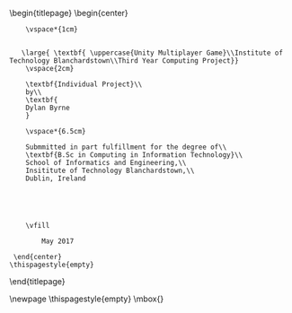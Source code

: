 
\begin{titlepage}
    \begin{center}
    
        \vspace*{1cm}
        

       \large{ \textbf{ \uppercase{Unity Multiplayer Game}\\Institute of Technology Blanchardstown\\Third Year Computing Project}}
        \vspace{2cm}
        
        \textbf{Individual Project}\\
        by\\
        \textbf{
        Dylan Byrne
        }
        
        \vspace*{6.5cm}
        
        Submmitted in part fulfillment for the degree of\\
        \textbf{B.Sc in Computing in Information Technology}\\
        School of Informatics and Engineering,\\
        Insititute of Technology Blanchardstown,\\
        Dublin, Ireland

       

        
        
        \vfill
  
            May 2017

     \end{center}
    \thispagestyle{empty}
\end{titlepage} 

\newpage
\thispagestyle{empty}
\mbox{}
